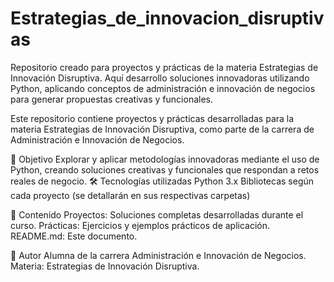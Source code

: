 # Estrategias_de_innovacion_disruptivas
Repositorio creado para proyectos y prácticas de la materia Estrategias de Innovación Disruptiva. Aquí desarrollo soluciones innovadoras utilizando Python, aplicando conceptos de administración e innovación de negocios para generar propuestas creativas y funcionales.

Este repositorio contiene proyectos y prácticas desarrolladas para la materia Estrategias de Innovación Disruptiva, como parte de la carrera de Administración e Innovación de Negocios.

🚀 Objetivo
Explorar y aplicar metodologías innovadoras mediante el uso de Python, creando soluciones creativas y funcionales que respondan a retos reales de negocio.
🛠 Tecnologías utilizadas
Python 3.x
Bibliotecas según cada proyecto (se detallarán en sus respectivas carpetas)

📂 Contenido
Proyectos: Soluciones completas desarrolladas durante el curso.
Prácticas: Ejercicios y ejemplos prácticos de aplicación.
README.md: Este documento.

📌 Autor
Alumna de la carrera Administración e Innovación de Negocios.
Materia: Estrategias de Innovación Disruptiva.
